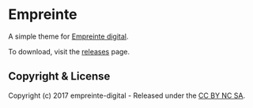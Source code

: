 # Empreinte

A simple theme for [Empreinte digital](http://empreinte-digital.fr/).

To download, visit the [releases](https://github.com/zebrilee/empreinte) page.

## Copyright & License

Copyright (c) 2017 empreinte-digital - Released under the [CC BY NC SA](LICENSE).
